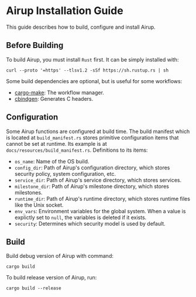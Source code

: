 # Airup Installation Guide
This guide describes how to build, configure and install Airup.

## Before Building
To build Airup, you must install `Rust` first. It can be simply installed with:
```shell
curl --proto '=https' --tlsv1.2 -sSf https://sh.rustup.rs | sh
```

Some build dependencies are optional, but is useful for some workflows:
 - [cargo-make](https://github.com/sagiegurari/cargo-make): The workflow manager.
 - [cbindgen](https://github.com/mozilla/cbindgen): Generates C headers.

## Configuration
Some Airup functions are configured at build time. The build manifest which is located at `build_manifest.rs` stores primitive
configuration items that cannot be set at runtime. Its example is at `docs/resources/build_manifest.rs`. Definitions to its
items:
 - `os_name`: Name of the OS build.
 - `config_dir`: Path of Airup's configuration directory, which stores security policy, system configuration, etc.
 - `service_dir`: Path of Airup's service directory, which stores services.
 - `milestone_dir`: Path of Airup's milestone directory, which stores milestones.
 - `runtime_dir`: Path of Airup's runtime directory, which stores runtime files like the Unix socket.
 - `env_vars`: Environment variables for the global system. When a value is explictly set to `null`, the variables is deleted if it exists.
 - `security`: Determines which security model is used by default.

## Build
Build debug version of Airup with command:
```shell
cargo build
```

To build release version of Airup, run:
```shell
cargo build --release
```